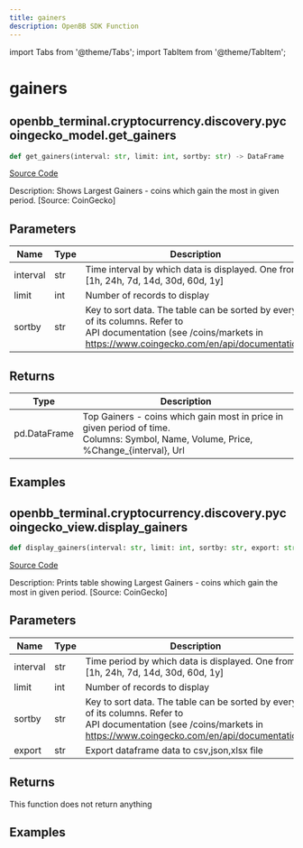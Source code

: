 ```yaml
---
title: gainers
description: OpenBB SDK Function
---
```


import Tabs from '@theme/Tabs';
import TabItem from '@theme/TabItem';

# gainers

<Tabs>
<TabItem value="model" label="Model" default>

## openbb_terminal.cryptocurrency.discovery.pycoingecko_model.get_gainers

```python title='openbb_terminal/cryptocurrency/discovery/pycoingecko_model.py'
def get_gainers(interval: str, limit: int, sortby: str) -> DataFrame
```
[Source Code](https://github.com/OpenBB-finance/OpenBBTerminal/tree/main/openbb_terminal/cryptocurrency/discovery/pycoingecko_model.py#L260)

Description: Shows Largest Gainers - coins which gain the most in given period. [Source: CoinGecko]

## Parameters

| Name | Type | Description | Default | Optional |
| ---- | ---- | ----------- | ------- | -------- |
| interval | str | Time interval by which data is displayed. One from [1h, 24h, 7d, 14d, 30d, 60d, 1y] | None | False |
| limit | int | Number of records to display | None | False |
| sortby | str | Key to sort data. The table can be sorted by every of its columns. Refer to<br/>API documentation (see /coins/markets in https://www.coingecko.com/en/api/documentation) | None | False |

## Returns

| Type | Description |
| ---- | ----------- |
| pd.DataFrame | Top Gainers  - coins which gain most in price in given period of time.<br/>Columns: Symbol, Name, Volume, Price, %Change_{interval}, Url |

## Examples



</TabItem>
<TabItem value="view" label="View">

## openbb_terminal.cryptocurrency.discovery.pycoingecko_view.display_gainers

```python title='openbb_terminal/cryptocurrency/discovery/pycoingecko_view.py'
def display_gainers(interval: str, limit: int, sortby: str, export: str) -> None
```
[Source Code](https://github.com/OpenBB-finance/OpenBBTerminal/tree/main/openbb_terminal/cryptocurrency/discovery/pycoingecko_view.py#L100)

Description: Prints table showing Largest Gainers - coins which gain the most in given period. [Source: CoinGecko]

## Parameters

| Name | Type | Description | Default | Optional |
| ---- | ---- | ----------- | ------- | -------- |
| interval | str | Time period by which data is displayed. One from [1h, 24h, 7d, 14d, 30d, 60d, 1y] | None | False |
| limit | int | Number of records to display | None | False |
| sortby | str | Key to sort data. The table can be sorted by every of its columns. Refer to<br/>API documentation (see /coins/markets in https://www.coingecko.com/en/api/documentation) | None | False |
| export | str | Export dataframe data to csv,json,xlsx file | None | False |

## Returns

This function does not return anything

## Examples



</TabItem>
</Tabs>